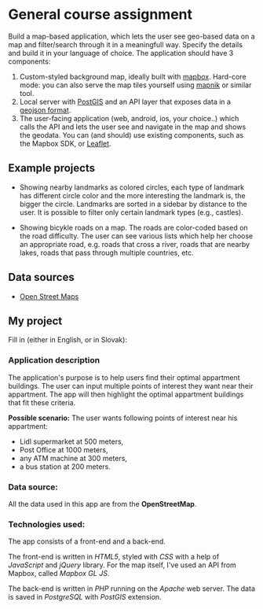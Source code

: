 # General course assignment

Build a map-based application, which lets the user see geo-based data on a map and filter/search through it in a meaningfull way. Specify the details and build it in your language of choice. The application should have 3 components:

1. Custom-styled background map, ideally built with [mapbox](http://mapbox.com). Hard-core mode: you can also serve the map tiles yourself using [mapnik](http://mapnik.org/) or similar tool.
2. Local server with [PostGIS](http://postgis.net/) and an API layer that exposes data in a [geojson format](http://geojson.org/).
3. The user-facing application (web, android, ios, your choice..) which calls the API and lets the user see and navigate in the map and shows the geodata. You can (and should) use existing components, such as the Mapbox SDK, or [Leaflet](http://leafletjs.com/).

## Example projects

- Showing nearby landmarks as colored circles, each type of landmark has different circle color and the more interesting the landmark is, the bigger the circle. Landmarks are sorted in a sidebar by distance to the user. It is possible to filter only certain landmark types (e.g., castles).

- Showing bicykle roads on a map. The roads are color-coded based on the road difficulty. The user can see various lists which help her choose an appropriate road, e.g. roads that cross a river, roads that are nearby lakes, roads that pass through multiple countries, etc.

## Data sources

- [Open Street Maps](https://www.openstreetmap.org/)

## My project

Fill in (either in English, or in Slovak):

### Application description

The application's purpose is to help users find their optimal appartment buildings. The user can input multiple points of interest they want near their appartment. The app will then highlight the optimal appartment buildings that fit these criteria.

**Possible scenario:** The user wants following points of interest near his appartment:
* Lidl supermarket at 500 meters,
* Post Office at 1000 meters,
* any ATM machine at 300 meters,
* a bus station at 200 meters.

### Data source:

All the data used in this app are from the **OpenStreetMap**.

### Technologies used:

The app consists of a front-end and a back-end.

The front-end is written in _HTML5_, styled with _CSS_ with a help of _JavaScript_ and _jQuery_ library. For the map itself, I've used an API from Mapbox, called _Mapbox GL JS_.

The back-end is written in _PHP_ running on the _Apache_ web server. The data is saved in _PostgreSQL_ with _PostGIS_ extension.
